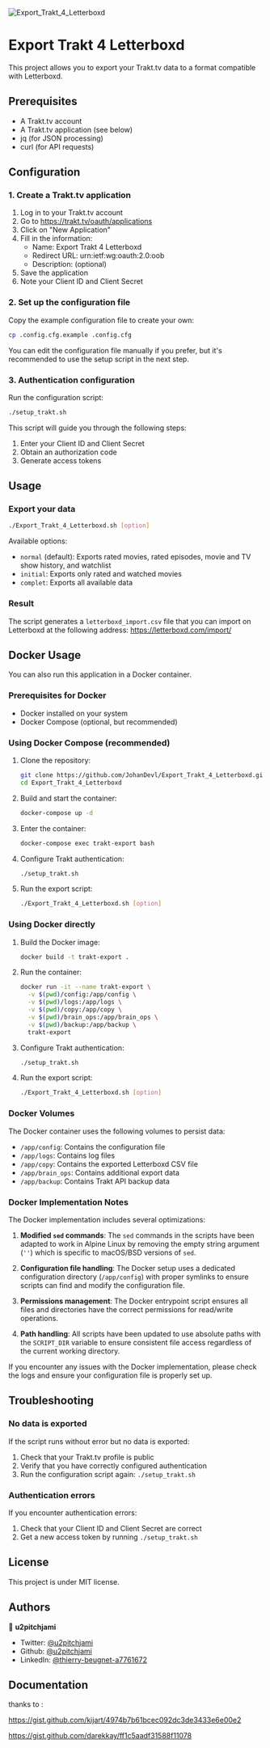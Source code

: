 ![Export_Trakt_4_Letterboxd](https://socialify.git.ci/u2pitchjami/Export_Trakt_4_Letterboxd/image?description=1&descriptionEditable=The%20purpose%20of%20this%20script%20is%20to%20export%20Trakt%20movies%20watchlist%20to%20csv%20file%20for%20manual%20Letterboxd%20import&font=Jost&language=1&logo=https%3A%2F%2Fgreen-berenice-35.tiiny.site%2Fimage2vector-3.svg&name=1&owner=1&pattern=Charlie%20Brown&stargazers=1&theme=Dark)

# Export Trakt 4 Letterboxd

This project allows you to export your Trakt.tv data to a format compatible with Letterboxd.

## Prerequisites

- A Trakt.tv account
- A Trakt.tv application (see below)
- jq (for JSON processing)
- curl (for API requests)

## Configuration

### 1. Create a Trakt.tv application

1. Log in to your Trakt.tv account
2. Go to https://trakt.tv/oauth/applications
3. Click on "New Application"
4. Fill in the information:
   - Name: Export Trakt 4 Letterboxd
   - Redirect URL: urn:ietf:wg:oauth:2.0:oob
   - Description: (optional)
5. Save the application
6. Note your Client ID and Client Secret

### 2. Set up the configuration file

Copy the example configuration file to create your own:

```bash
cp .config.cfg.example .config.cfg
```

You can edit the configuration file manually if you prefer, but it's recommended to use the setup script in the next step.

### 3. Authentication configuration

Run the configuration script:

```bash
./setup_trakt.sh
```

This script will guide you through the following steps:

1. Enter your Client ID and Client Secret
2. Obtain an authorization code
3. Generate access tokens

## Usage

### Export your data

```bash
./Export_Trakt_4_Letterboxd.sh [option]
```

Available options:

- `normal` (default): Exports rated movies, rated episodes, movie and TV show history, and watchlist
- `initial`: Exports only rated and watched movies
- `complet`: Exports all available data

### Result

The script generates a `letterboxd_import.csv` file that you can import on Letterboxd at the following address: https://letterboxd.com/import/

## Docker Usage

You can also run this application in a Docker container.

### Prerequisites for Docker

- Docker installed on your system
- Docker Compose (optional, but recommended)

### Using Docker Compose (recommended)

1. Clone the repository:

   ```bash
   git clone https://github.com/JohanDevl/Export_Trakt_4_Letterboxd.git
   cd Export_Trakt_4_Letterboxd
   ```

2. Build and start the container:

   ```bash
   docker-compose up -d
   ```

3. Enter the container:

   ```bash
   docker-compose exec trakt-export bash
   ```

4. Configure Trakt authentication:

   ```bash
   ./setup_trakt.sh
   ```

5. Run the export script:
   ```bash
   ./Export_Trakt_4_Letterboxd.sh [option]
   ```

### Using Docker directly

1. Build the Docker image:

   ```bash
   docker build -t trakt-export .
   ```

2. Run the container:

   ```bash
   docker run -it --name trakt-export \
     -v $(pwd)/config:/app/config \
     -v $(pwd)/logs:/app/logs \
     -v $(pwd)/copy:/app/copy \
     -v $(pwd)/brain_ops:/app/brain_ops \
     -v $(pwd)/backup:/app/backup \
     trakt-export
   ```

3. Configure Trakt authentication:

   ```bash
   ./setup_trakt.sh
   ```

4. Run the export script:
   ```bash
   ./Export_Trakt_4_Letterboxd.sh [option]
   ```

### Docker Volumes

The Docker container uses the following volumes to persist data:

- `/app/config`: Contains the configuration file
- `/app/logs`: Contains log files
- `/app/copy`: Contains the exported Letterboxd CSV file
- `/app/brain_ops`: Contains additional export data
- `/app/backup`: Contains Trakt API backup data

### Docker Implementation Notes

The Docker implementation includes several optimizations:

1. **Modified `sed` commands**: The `sed` commands in the scripts have been adapted to work in Alpine Linux by removing the empty string argument (`''`) which is specific to macOS/BSD versions of `sed`.

2. **Configuration file handling**: The Docker setup uses a dedicated configuration directory (`/app/config`) with proper symlinks to ensure scripts can find and modify the configuration file.

3. **Permissions management**: The Docker entrypoint script ensures all files and directories have the correct permissions for read/write operations.

4. **Path handling**: All scripts have been updated to use absolute paths with the `SCRIPT_DIR` variable to ensure consistent file access regardless of the current working directory.

If you encounter any issues with the Docker implementation, please check the logs and ensure your configuration file is properly set up.

## Troubleshooting

### No data is exported

If the script runs without error but no data is exported:

1. Check that your Trakt.tv profile is public
2. Verify that you have correctly configured authentication
3. Run the configuration script again: `./setup_trakt.sh`

### Authentication errors

If you encounter authentication errors:

1. Check that your Client ID and Client Secret are correct
2. Get a new access token by running `./setup_trakt.sh`

## License

This project is under MIT license.

## Authors

👤 **u2pitchjami**

- Twitter: [@u2pitchjami](https://twitter.com/u2pitchjami)
- Github: [@u2pitchjami](https://github.com/u2pitchjami)
- LinkedIn: [@thierry-beugnet-a7761672](https://linkedin.com/in/thierry-beugnet-a7761672)

## Documentation

thanks to :

https://gist.github.com/kijart/4974b7b61bcec092dc3de3433e6e00e2

https://gist.github.com/darekkay/ff1c5aadf31588f11078
